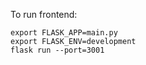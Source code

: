 To run frontend:

```
export FLASK_APP=main.py
export FLASK_ENV=development 
flask run --port=3001
```